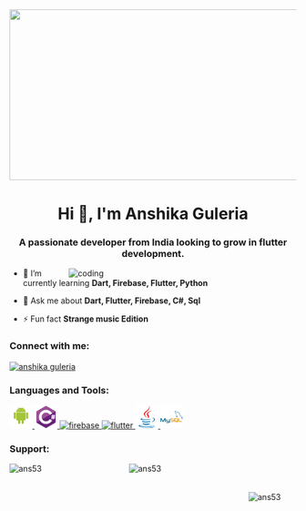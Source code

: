 
<img src="https://i.pinimg.com/564x/8b/c8/13/8bc8138470ece0f8c5a6dc3cd715de92.jpg" width="1000" height="300" />
<h1 align="center">Hi 👋, I'm Anshika Guleria</h1>
<h3 align="center">A passionate developer from India looking to grow in flutter development.</h3>
<img align="right" alt="coding" width=400 src="https://i.pinimg.com/originals/5b/1a/74/5b1a748aae0ebb507fbebf17c9bbbb5a.gif">

- 🌱 I’m currently learning **Dart, Firebase, Flutter, Python**

- 💬 Ask me about **Dart, Flutter, Firebase, C#, Sql**

- ⚡ Fun fact **Strange music Edition**

<h3 align="left">Connect with me:</h3>
<p align="left">
<a href="https://linkedin.com/in/anshika guleria" target="blank"><img align="center" src="https://raw.githubusercontent.com/rahuldkjain/github-profile-readme-generator/master/src/images/icons/Social/linked-in-alt.svg" alt="anshika guleria" height="30" width="40" /></a>
</p>

<h3 align="left">Languages and Tools:</h3>
<p align="left"> <a href="https://developer.android.com" target="_blank" rel="noreferrer"> <img src="https://raw.githubusercontent.com/devicons/devicon/master/icons/android/android-original-wordmark.svg" alt="android" width="40" height="40"/> </a> <a href="https://www.w3schools.com/cs/" target="_blank" rel="noreferrer"> <img src="https://raw.githubusercontent.com/devicons/devicon/master/icons/csharp/csharp-original.svg" alt="csharp" width="40" height="40"/> </a> <a href="https://firebase.google.com/" target="_blank" rel="noreferrer"> <img src="https://www.vectorlogo.zone/logos/firebase/firebase-icon.svg" alt="firebase" width="40" height="40"/> </a> <a href="https://flutter.dev" target="_blank" rel="noreferrer"> <img src="https://www.vectorlogo.zone/logos/flutterio/flutterio-icon.svg" alt="flutter" width="40" height="40"/> </a> <a href="https://www.java.com" target="_blank" rel="noreferrer"> <img src="https://raw.githubusercontent.com/devicons/devicon/master/icons/java/java-original.svg" alt="java" width="40" height="40"/> </a> <a href="https://www.mysql.com/" target="_blank" rel="noreferrer"> <img src="https://raw.githubusercontent.com/devicons/devicon/master/icons/mysql/mysql-original-wordmark.svg" alt="mysql" width="40" height="40"/> </a> </p>

<h3 align="left">Support:</h3>
<p><a href="https://www.buymeacoffee.com/ans53"> <img align="left" src="https://cdn.buymeacoffee.com/buttons/v2/default-yellow.png" height="50" width="210" alt="ans53" /></a><a href="https://ko-fi.com/ans53"> <img align="left" src="https://cdn.ko-fi.com/cdn/kofi3.png?v=3" height="50" width="210" alt="ans53" /></a></p><br><br>

<p><img align="center" src="https://github-readme-stats.vercel.app/api/top-langs?username=ans53&show_icons=true&locale=en&layout=compact" alt="ans53" /></p>
